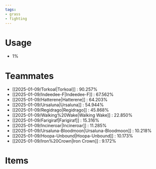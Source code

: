 ```yaml
---
tags:
- grass
- fighting
---
```

# Usage
- 1%
# Teammates
- [[2025-01-09/Torkoal|Torkoal]] : 90.257%
- [[2025-01-09/Indeedee-F|Indeedee-F]] : 67.562%
- [[2025-01-09/Hatterene|Hatterene]] : 64.203%
- [[2025-01-09/Ursaluna|Ursaluna]] : 54.944%
- [[2025-01-09/Regidrago|Regidrago]] : 45.868%
- [[2025-01-09/Walking%20Wake|Walking Wake]] : 22.850%
- [[2025-01-09/Farigiraf|Farigiraf]] : 15.316%
- [[2025-01-09/Incineroar|Incineroar]] : 11.285%
- [[2025-01-09/Ursaluna-Bloodmoon|Ursaluna-Bloodmoon]] : 10.218%
- [[2025-01-09/Hoopa-Unbound|Hoopa-Unbound]] : 10.173%
- [[2025-01-09/Iron%20Crown|Iron Crown]] : 9.172%
# Items